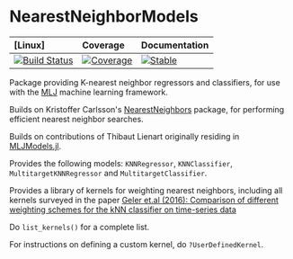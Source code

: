 # NearestNeighborModels
| [Linux] | Coverage | Documentation |
| :------------ | :------- | :------------ |
| [![Build Status](https://github.com/alan-turing-institute/NearestNeighborModels.jl/workflows/CI/badge.svg)](https://github.com/alan-turing-institute/NearestNeighborModels.jl/actions) | [![Coverage](https://codecov.io/gh/alan-turing-institute/NearestNeighborModels.jl/branch/master/graph/badge.svg)](https://codecov.io/gh/vollmersj/NearestNeighborModels.jl) | [![Stable](https://img.shields.io/badge/docs-stable-blue.svg)](https://alan-turing-institute.github.io/NearestNeighborModels.jl/dev/) |


Package providing K-nearest neighbor regressors and classifiers, for use with the [MLJ](https://alan-turing-institute.github.io/MLJ.jl/dev/) machine learning framework.

Builds on Kristoffer Carlsson's [NearestNeighbors](https://github.com/KristofferC/NearestNeighbors.jl) package, for performing efficient nearest neighbor searches.

Builds on contributions of Thibaut Lienart originally residing in [MLJModels.jl](https://github.com/alan-turing-institute/MLJModels.jl/blob/98618d7be53f72054de284fa1796c5292d9071bb/src/NearestNeighbors.jl#L1).

Provides the following models: `KNNRegressor`, `KNNClassifier`,
`MultitargetKNNRegressor` and `MultitargetClassifier`.

Provides a library of kernels for weighting nearest neighbors, including
all kernels surveyed in the paper [Geler et.al (2016):
Comparison of different weighting schemes for the kNN classifier on
time-series
data](https://perun.pmf.uns.ac.rs/radovanovic/publications/2016-kais-knn-weighting.pdf)

Do `list_kernels()` for a complete list. 

For instructions on defining a custom kernel, do `?UserDefinedKernel`.
